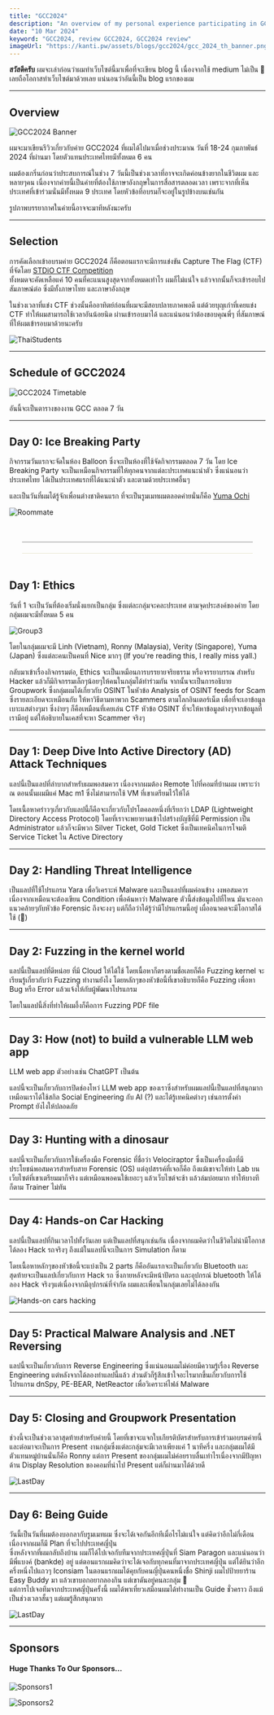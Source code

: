 ```yaml
---
title: "GCC2024"
description: "An overview of my personal experience participating in GCC2024"
date: "10 Mar 2024"
keyword: "GCC2024, review GCC2024, GCC2024 review"
imageUrl: "https://kanti.pw/assets/blogs/gcc2024/gcc_2024_th_banner.png"
---
```



**สวัสดีครับ** ผมจะเล่าก่อนว่าผมทำเว็บไซต์นี้มาเพื่อที่จะเขียน blog นี้ เนื่องจากใช้ medium ไม่เป็น 🤣 เลยถือโอกาสทำเว็บไซต์มาด้วยเลย แน่นอนว่าอันนี้เป็น blog แรกของผม


---

## Overview

![GCC2024 Banner](https://kanti.pw/assets/blogs/gcc2024/gcc_2024_th_banner.png)

ผมจะมาเขียนรีวิวเกี่ยวกับค่าย GCC2024 ที่ผมได้ไปมาเมื่อช่วงประมาณ วันที่ 18-24 กุมภาพันธ์ 2024 ที่ผ่านมา โดยตัวแทนประเทศไทยมีทั้งหมด 6 คน


ผมต้องเกริ่นก่อนว่าประสบการณ์ในช่วง 7 วันนี้เป็นช่วงเวลาที่อาจจะเกิดค่อนข้างยากในชีวิตผม และหลายๆคน เนื่องจากค่ายนี้เป็นค่ายที่ต้องใช้ภาษาอังกฤษในการสื่อสารตลอดเวลา เพราะจากที่เห็นประเทศที่เข้าร่วมนั่นมีทั้งหมด 9 ประเทศ โดยหัวข้อที่อบรมก็จะอยู่ในรูปข้างบนเช่นกัน


รูปภาพบรรยากาศในค่ายนี้อาจจะมาทีหลังนะครับ


------
## Selection

การคัดเลือกเข้าอบรมค่าย GCC2024 ก็คือตอนแรกจะมีการแข่งขัน Capture The Flag (CTF) ที่จัดโดย [STDiO CTF Competition](https://www.facebook.com/stdioctf)<br />
ทั้งหมดจะคัดเหลือแค่ 10 คนที่คะแนนสูงสุดจากทั้งหมดเท่าไร ผมก็ไม่แน่ใจ แล้วจากนั้นก็จะเข้ารอบไปสัมภาษณ์ต่อ ซึ่งมีทั้งภาษาไทย และภาษาอังกฤษ

ในช่วงเวลาที่แข่ง CTF ช่วงนั้นคืออาทิตย์ก่อนที่ผมจะมีสอบปลายภาคพอดี แต่ด้วยบุญเก่าที่เคยแข่ง CTF ทำให้ผมสามารถใช้เวลาอันน้อยนิด ผ่านเข้ารอบมาได้ และแน่นอนว่าต้องขอบคุณพี่ๆ ที่สัมภาษณ์ที่ให้ผมเข้ารอบมาด้วยนะครับ

![ThaiStudents](https://kanti.pw/assets/blogs/gcc2024/thaistudents.jpg)


---
## Schedule of GCC2024

![GCC2024 Timetable](https://gcc.ac/img/gcc-2024-timetable.png)

อันนี้จะเป็นตารางของงาน GCC ตลอด 7 วัน


---
## Day 0: Ice Breaking Party

กิจกรรมวันแรกจะจัดในห้อง Balloon ซึ่งจะเป็นห้องที่ใช้จัดกิจกรรมตลอด 7 วัน โดย Ice Breaking Party จะเป็นเหมือนกิจกรรมที่ให้ทุกคนจากแต่ละประเทศแนะนำตัว ซึ่งแน่นอนว่าประเทศไทย ได้เป็นประเทศแรกที่ได้แนะนำตัว และตามด้วยประเทศอื่นๆ

และเป็นวันที่ผมได้รู้จักเพื่อนต่างชาติคนแรก ที่จะเป็นรูมเมทผมตลอดค่ายนั่นก็คือ [Yuma Ochi](https://www.linkedin.com/in/yuma-ochi/)

![Roommate](https://kanti.pw/assets/blogs/gcc2024/roommate.png)

<h2 style="border-bottom: 1px solid #D5CEA3; opacity: 0.5; width: 90%; margin: 50px auto;">

---
## Day 1: Ethics

วันที่ 1 จะเป็นวันที่ต้องเริ่มนั่งแยกเป็นกลุ่ม ซึ่งแต่ละกลุ่มจะคละประเทศ ตามจุดประสงค์ของค่าย โดยกลุ่มผมจะมีทั้งหมด 5 คน

![Group3](https://kanti.pw/assets/blogs/gcc2024/group.png)

โดยในกลุ่มผมจะมี Linh (Vietnam), Ronny (Malaysia), Verity (Singapore), Yuma (Japan) ซึ่งแต่ละคนเป็นคนที่ Nice มากๆ (If you're reading this, I really miss yall.)

กลับมาเข้าเรื่องกิจกรรมต่อ, Ethics จะเป็นเหมือนการบรรยายจริยธรรม หรือจรรยาบรรณ สำหรับ Hacker แล้วก็มีกิจกรรมเล็กๆน้อยๆให้คนในกลุ่มได้ทำร่วมกัน จากนั้นจะเป็นการอธิบาย Groupwork ซึ่งกลุ่มผมได้เกี่ยวกับ OSINT ในหัวข้อ Analysis of OSINT feeds for Scam ซึ่งรายละเอียดจะเหมือนกับ ให้หาวิธีตามหาพวก Scammers ตามโลกอินเตอร์เน็ต เพื่อที่จะเอาข้อมูล เบาะแสต่างๆมา ซึ่งง่ายๆ ก็คือเหมือนที่เคยเล่น CTF หัวข้อ OSINT ที่จะให้หาข้อมูลต่างๆจากข้อมูลที่เรามีอยู่ แต่ให้อธิบายในเคสที่จะหา Scammer จริงๆ


---
## Day 1: Deep Dive Into Active Directory (AD) Attack Techniques

แลปนี้เป็นแลปที่ลำบากสำหรับผมพอสมควร เนื่องจากผมต้อง Remote ไปที่คอมที่บ้านผม เพราะว่า​ ณ​ ตอนนั้นผมมีแค่ Mac m1 ซึ่งไม่สามารถใช้ VM ที่เขาเตรียมไว้ให้ได้

โดยเนื้อหาคร่าวๆเกี่ยวกับแลปนี้ก็คือจะเกี่ยวกับโปรโตคอลหนึ่งที่เรียกว่า LDAP (Lightweight Directory Access Protocol) โดยที่เราจะพยายามเข้าไปสร้างบัญชีที่มี Permission เป็น Administrator แล้วก็จะมีพวก Silver Ticket, Gold Ticket ซึ่งเป็นเทคนิคในการโจมตี Service Ticket ใน Active Directory


---
## Day 2: Handling Threat Intelligence

เป็นแลปที่ใช้โปรแกรม Yara เพื่อวิเคราะห์ Malware และเป็นแลปที่ผมค่อนข้าง งงพอสมควรเนื่องจากเหมือนจะต้องเขียน Condition เพื่อค้นหาว่า Malware ตัวนี้ส่งข้อมูลไปที่ไหน มันจะออกแนวคล้ายๆกับหัวข้อ Forensic ถึงจะงงๆ แต่ก็ถือว่าได้รู้ว่ามีโปรแกรมนี้อยู่ เผื่ออนาคตจะมีโอกาสได้ใช้ (🤣)


---
## Day 2: Fuzzing in the kernel world

แลปนี้เป็นแลปที่ดีหน่อย ที่มี Cloud ให้ได้ใช้ โดยเนื้อหาก็ตรงตามชื่อเลยก็คือ Fuzzing kernel จะเรียนรู้เกี่ยวกับว่า Fuzzing ทำงานยังไง โดยหลักๆของหัวข้อนี้ที่เขาอธิบายก็คือ Fuzzing เพื่อหา Bug หรือ Error แล้วแจ้งให้กับผู้พัฒนาโปรแกรม

โดยในแลปนี้สิ่งที่ทำให้ผมอึ้งก็คือการ Fuzzing PDF file


---
## Day 3: How (not) to build a vulnerable LLM web app

LLM web app ตัวอย่างเช่น ChatGPT เป็นต้น

แลปนี้จะเป็นเกี่ยวกับการปิดช่องโหว่ LLM web app ของเรา​ ซึ่งสำหรับผมแลปนี้เป็นแลปที่สนุกมาก เหมือนเราได้ใช้สกิล Social Engineering กับ AI (?) และได้รู้เทคนิคต่างๆ เช่นการตั้งค่า Prompt ยังไงให้ปลอดภัย


---
## Day 3: Hunting with a dinosaur

แลปนี้จะเป็นเกี่ยวกับการใช้เครื่องมือ Forensic ที่ชื่อว่า Velociraptor ซึ่งเป็นเครื่องมือที่มีประโยชน์พอสมควรสำหรับสาย Forensic (OS) แต่อุปสรรค์ที่เจอก็คือ ถึงแม้เขาจะให้ทำ Lab บนเว็บไซต์ที่เขาเตรียมมาก็จริง แต่เหมือนพอคนใช้เยอะๆ แล้วเว็บไซต์จะช้า แล้วล่มบ่อยมาก ทำให้บางทีก็ตาม Trainer ไม่ทัน


---
## Day 4: Hands-on Car Hacking

แลปนี้เป็นแลปที่กินเวลาไปทั้งวันเลย แต่เป็นแลปที่สนุกเช่นกัน เนื่องจากผมคิดว่าในชีวิตไม่น่ามีโอกาสได้ลอง Hack รถจริงๆ ถึงแม้ในแลปนี้จะเป็นการ Simulation ก็ตาม

โดยเนื้อหาหลักๆของหัวข้อนี้จะแบ่งเป็น 2 parts ก็คืออันแรกจะเป็นเกี่ยวกับ Bluetooth และสุดท้ายจะเป็นแลปเกี่ยวกับการ Hack รถ​ ซึ่งภายหลังจะมีหน้าปัดรถ และอุปกรณ์ bluetooth ให้ได้ลอง Hack จริงๆแต่เนื่องจากมีอุปกรณ์ที่จำกัด ผมและเพื่อนในกลุ่มเลยไม่ได้ลองกัน

![Hands-on cars hacking](https://kanti.pw/assets/blogs/gcc2024/hands-on-car.jpg)



---
## Day 5: Practical Malware Analysis and .NET Reversing

แลปนี้จะเป็นเกี่ยวกับการ Reverse Engineering ซึ่งแน่นอนผมไม่ค่อยมีความรู้เรื่อง Reverse Engineering แต่หลังจากได้ลองทำแลปนี้แล้ว ส่วนตัวก็รู้สึกเข้าใจอะไรมากขึ้นเกี่ยวกับการใช้โปรแกรม dnSpy, PE-BEAR, NetReactor เพื่อวิเคราะห์ไฟล์ Malware


---
## Day 5: Closing and Groupwork Presentation

ช่วงนี้จะเป็นช่วงเวลาสุดท้ายสำหรับค่ายนี้ โดยที่เขาจะแจกใบเกียรติบัตรสำหรับการเข้าร่วมอบรมค่ายนี้ และต่อมาจะเป็นการ Present งานกลุ่มซึ่งแต่ละกลุ่มจะมีเวลาเพียงแค่ 1 นาทีครึ่ง และกลุ่มผมได้มีตัวแทนหมู่บ้านนั่นก็คือ Ronny แต่การ Present ของกลุ่มผมไม่ค่อยราบลื่นเท่าไรเนื่องจากมีปัญหาด้าน Display Resolution ของคอมที่นำไป Present แต่ก็ผ่านมาได้ด้วยดี

![LastDay](https://kanti.pw/assets/blogs/gcc2024/Group3.jpg)


---
## Day 6: Being Guide

วันนี้เป็นวันที่ผมต้องบอกลากับรูมเมทผม ซึ่งจะได้เจอกันอีกทีเมื่อไรไม่แน่ใจ แต่คิดว่าอีกไม่กี่เดือน เนื่องจากผมก็มี Plan ที่จะไปประเทศญี่ปุ่น<br />
ซึ่งหลังจากที่ผมกลับถึงบ้าน ผมก็ได้ไปเจอกับทีมจากประเทศญี่ปุ่นที่ Siam Paragon และแน่นอนว่ามีพี่แบงค์ (bankde) อยู่ แต่ตอนแรกผมคิดว่าจะได้เจอกับทุกคนที่มาจากประเทศญี่ปุ่น แต่ได้ยินว่าอีกครึ่งหนึ่งไปแถวๆ Iconsiam ในตอนแรกผมได้คุยกับคนญี่ปุ่นคนหนึ่งชื่อ Shinji ผมไปป้ายยาร้าน Easy Buddy มา แล้วเขาบอกอยากลองกิน แต่เขาดันอยู่คนละกลุ่ม 🥲<br />
แต่การไปเจอทีมจากประเทศญี่ปุ่นครั้งนี้ ผมได้พาเที่ยวเสมือนผมได้ทำงานเป็น Guide ชั่วคราว ถึงแม้เป็นช่วงเวลาสั้นๆ แต่ผมรู้สึกสนุกมาก

![LastDay](https://kanti.pw/assets/blogs/gcc2024/LastDay.jpg)


---
## Sponsors

#### Huge **Thanks** To Our Sponsors...

![Sponsors1](https://kanti.pw/assets/blogs/gcc2024/Sponsor_GCC_2024-01.png)


![Sponsors2](https://kanti.pw/assets/blogs/gcc2024/Sponsor_GCC_2024-02.png)